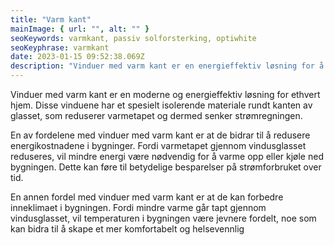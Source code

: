```yaml
---
title: "Varm kant"
mainImage: { url: "", alt: "" }
seoKeywords: varmkant, passiv solforsterking, optiwhite
seoKeyphrase: varmkant
date: 2023-01-15 09:52:38.069Z
description: "Vinduer med varm kant er en energieffektiv løsning for å redusere varmetapet fra vinduene, og hjelper deg å senke strømforbruket."
---
```


Vinduer med varm kant er en moderne og energieffektiv løsning for ethvert hjem. Disse vinduene har et spesielt isolerende materiale rundt kanten av glasset, som reduserer varmetapet og dermed senker strømregningen.

En av fordelene med vinduer med varm kant er at de bidrar til å redusere energikostnadene i bygninger. Fordi varmetapet gjennom vindusglasset reduseres, vil mindre energi være nødvendig for å varme opp eller kjøle ned bygningen. Dette kan føre til betydelige besparelser på strømforbruket over tid.

En annen fordel med vinduer med varm kant er at de kan forbedre inneklimaet i bygningen. Fordi mindre varme går tapt gjennom vindusglasset, vil temperaturen i bygningen være jevnere fordelt, noe som kan bidra til å skape et mer komfortabelt og helsevennlig
